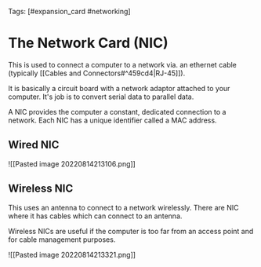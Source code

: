 Tags: [#expansion_card #networking]

# The Network Card (NIC)

This is used to connect a computer to a network via. an ethernet cable (typically [[Cables and Connectors#^459cd4|RJ-45]]).

It is basically a circuit board with a network adaptor attached to your computer. It's job is to convert serial data to parallel data.

A NIC provides the computer a constant, dedicated connection to a network. Each NIC has a unique identifier called a MAC address.

## Wired NIC

![[Pasted image 20220814213106.png]]

## Wireless NIC

This uses an antenna to connect to a network wirelessly. There are NIC where it has cables which can connect to an antenna.

Wireless NICs are useful if the computer is too far from an access point and for cable management purposes.

![[Pasted image 20220814213321.png]]
